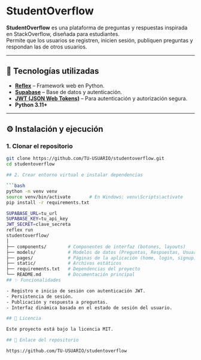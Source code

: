 # StudentOverflow

**StudentOverflow** es una plataforma de preguntas y respuestas inspirada en StackOverflow, diseñada para estudiantes.  
Permite que los usuarios se registren, inicien sesión, publiquen preguntas y respondan las de otros usuarios.

---

## 🚀 Tecnologías utilizadas

- **[Reflex](https://reflex.dev/)** – Framework web en Python.
- **[Supabase](https://supabase.com/)** – Base de datos y autenticación.
- **[JWT (JSON Web Tokens)](https://jwt.io/)** – Para autenticación y autorización segura.
- **Python 3.11+**

---

## ⚙️ Instalación y ejecución

### 1. Clonar el repositorio
```bash
git clone https://github.com/TU-USUARIO/studentoverflow.git
cd studentoverflow

## 2. Crear entorno virtual e instalar dependencias

```bash
python -m venv venv
source venv/bin/activate       # En Windows: venv\Scripts\activate
pip install -r requirements.txt

SUPABASE_URL=tu_url
SUPABASE_KEY=tu_api_key
JWT_SECRET=clave_secreta
reflex run
studentoverflow/
│
├── components/        # Componentes de interfaz (botones, layouts)
├── models/            # Modelos de datos (Preguntas, Respuestas, Usuarios)
├── pages/             # Páginas de la aplicación (home, login, signup)
├── static/            # Archivos estáticos
├── requirements.txt   # Dependencias del proyecto
└── README.md          # Documentación principal
## ✨ Funcionalidades

- Registro e inicio de sesión con autenticación JWT.
- Persistencia de sesión.
- Publicación y respuesta a preguntas.
- Interfaz dinámica basada en el estado de sesión del usuario.

## 📜 Licencia

Este proyecto está bajo la licencia MIT.

## 🔗 Enlace del repositorio

https://github.com/TU-USUARIO/studentoverflow


